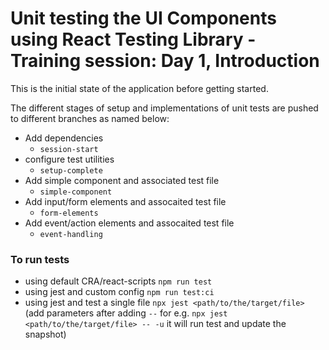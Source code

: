 # Unit testing the UI Components using React Testing Library - Training session: Day 1, Introduction 

This is the initial state of the application before getting started.

The different stages of setup and implementations of unit tests are pushed to different branches as named below:

* Add dependencies
    * `session-start`
* configure test utilities
    * `setup-complete`
* Add simple component and associated test file
    * `simple-component`
* Add input/form elements and assocaited test file
    * `form-elements`
* Add event/action elements and assocaited test file
    * `event-handling`

### To run tests 

* using default CRA/react-scripts
    `npm run test`
* using jest and custom config
    `npm run test:ci`
* using jest and test a single file
    `npx jest <path/to/the/target/file>` (add parameters after adding `--` for e.g. `npx jest <path/to/the/target/file> -- -u` it will run test and update the snapshot)
